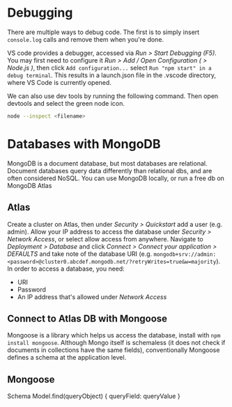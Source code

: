 # Debugging

There are multiple ways to debug code. The first is to simply insert `console.log` calls and remove them when you're done. 

VS code provides a debugger, accessed via *Run > Start Debugging (F5)*. You may first need to configure it *Run > Add / Open Configuration ( > Node.js )*, then click `Add configuration...` select `Run "npm start" in a debug terminal`. This results in a launch.json file in the .vscode directory, where VS Code is currently opened. 

We can also use dev tools by running the following command. Then open devtools and select the green node icon.
```bash
node --inspect <filename>
```

# Databases with MongoDB

MongoDB is a document database, but most databases are relational. Document databases query data differently than relational dbs, and are often considered NoSQL. You can use MongoDB locally, or run a free db on MongoDB Atlas

## Atlas

Create a cluster on Atlas, then under *Security > Quickstart* add a user (e.g. admin). Allow your IP address to access the database under *Security > Network Access*, or select allow access from anywhere. Navigate to *Deployment > Database* and click *Connect > Connect your application > DEFAULTS* and take note of the database URI (e.g. `mongodb+srv://admin:<password>@cluster0.abcdef.mongodb.net/?retryWrites=true&w=majority`). In order to access a database, you need:
- URI
- Password
- An IP address that's allowed under *Network Access*

## Connect to Atlas DB with Mongoose

Mongoose is a library which helps us access the database, install with `npm install mongoose`. Although Mongo itself is schemaless (it does not check if documents in collections have the same fields), conventionally Mongoose defines a schema at the application level. 

## Mongoose

Schema
Model.find(queryObject)
{ queryField: queryValue }

